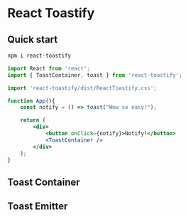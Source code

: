 # React Toastify

## Quick start

```bash
npm i react-toastify
```

```jsx
import React from 'react';
import { ToastContainer, toast } from 'react-toastify';

import 'react-toastify/dist/ReactToastify.css';

function App(){
    const notify = () => toast("Wow so easy!");

    return (
        <div>
            <button onClick={notify}>Notify!</button>
            <ToastContainer />
        </div>
    );
}
```

## Toast Container

## Toast Emitter
